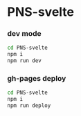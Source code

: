 # PNS-svelte

### dev mode
```zsh
cd PNS-svelte
npm i
npm run dev
```

### gh-pages deploy
```zsh
cd PNS-svelte
npm i
npm run deploy
```